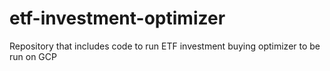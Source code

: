 # etf-investment-optimizer
Repository that includes code to run ETF investment buying optimizer to be run on GCP
